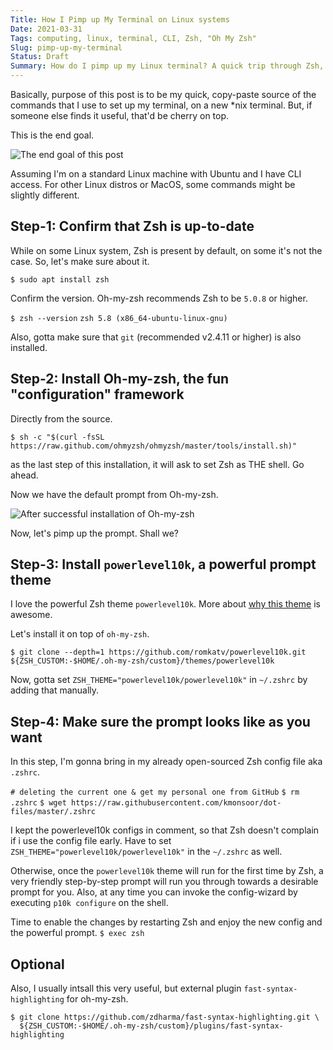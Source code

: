 ```yaml
---
Title: How I Pimp up My Terminal on Linux systems
Date: 2021-03-31
Tags: computing, linux, terminal, CLI, Zsh, "Oh My Zsh"
Slug: pimp-up-my-terminal
Status: Draft
Summary: How do I pimp up my Linux terminal? A quick trip through Zsh, Oh-my-zsh, and other power tools to make the command-line based workflow smooth and cool.
---
```


Basically, purpose of this post is to be my quick, copy-paste source of the commands that I use to set up my terminal, on a new *nix terminal.
But, if someone else finds it useful, that'd be cherry on top.

This is the end goal.

![The end goal of this post](https://i.imgur.com/YqnBifw.png)

Assuming I'm on a standard Linux machine with Ubuntu and I have CLI access. For other Linux distros or MacOS, some commands might be slightly different.

Step-1: Confirm that Zsh is up-to-date
--------------------------------------
While on some Linux system, Zsh is present by default, on some it's not the case. So, let's make sure about it.

`$ sudo apt install zsh`

Confirm the version. Oh-my-zsh recommends Zsh to be `5.0.8` or higher.

`$ zsh --version`
`zsh 5.8 (x86_64-ubuntu-linux-gnu)`

Also, gotta make sure that `git` (recommended v2.4.11 or higher) is also installed.

  
  
Step-2: Install Oh-my-zsh, the fun "configuration" framework
------------------------------------------------------------
Directly from the source.

`$ sh -c "$(curl -fsSL https://raw.github.com/ohmyzsh/ohmyzsh/master/tools/install.sh)"`


as the last step of this installation, it will ask to set Zsh as THE shell. Go ahead.

Now we have the default prompt from Oh-my-zsh. 

![After successful installation of Oh-my-zsh](https://i.imgur.com/HOVqqvi.png)

Now, let's pimp up the prompt. Shall we?
  
  
Step-3: Install `powerlevel10k`, a powerful prompt theme
--------------------------------------------------------

I love the powerful Zsh theme `powerlevel10k`. More about [why this theme](https://github.com/romkatv/powerlevel10k#features) is awesome.

Let's install it on top of `oh-my-zsh`.

`$ git clone --depth=1 https://github.com/romkatv/powerlevel10k.git ${ZSH_CUSTOM:-$HOME/.oh-my-zsh/custom}/themes/powerlevel10k`

Now, gotta set `ZSH_THEME="powerlevel10k/powerlevel10k"` in `~/.zshrc` by adding that manually.

  
  
Step-4: Make sure the prompt looks like as you want
---------------------------------------------------
In this step, I'm gonna bring in my already open-sourced Zsh config file aka `.zshrc`. 

`# deleting the current one & get my personal one from GitHub`
`$ rm .zshrc` 
`$ wget https://raw.githubusercontent.com/kmonsoor/dot-files/master/.zshrc`

I kept the powerlevel10k configs in comment, so that Zsh doesn't complain if i use the config file early.
Have to set `ZSH_THEME="powerlevel10k/powerlevel10k"` in the `~/.zshrc` as well.

Otherwise, once the `powerlevel10k` theme will run for the first time by Zsh, a very friendly step-by-step prompt will run you through towards a desirable prompt for you. Also, at any time you can invoke the config-wizard by executing `p10k configure` on the shell.

Time to enable the changes by restarting Zsh and enjoy the new config and the powerful prompt.
`$ exec zsh`


Optional
--------
Also, I usually intsall this very useful, but external plugin `fast-syntax-highlighting` for oh-my-zsh.

```
$ git clone https://github.com/zdharma/fast-syntax-highlighting.git \
  ${ZSH_CUSTOM:-$HOME/.oh-my-zsh/custom}/plugins/fast-syntax-highlighting
```
